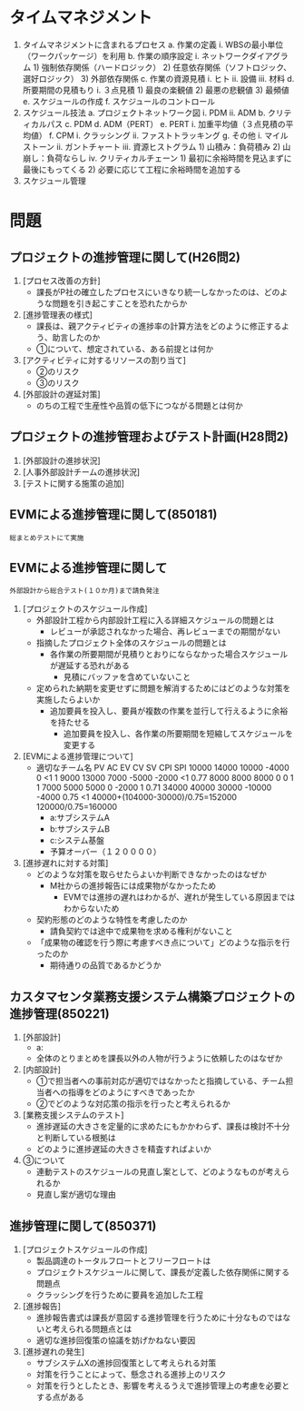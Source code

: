 # タイムマネジメント
1. タイムマネジメントに含まれるプロセス
	a. 作業の定義
		i. WBSの最小単位（ワークパッケージ）を利用
	b. 作業の順序設定
		i. ネットワークダイアグラム
			1) 強制依存関係（ハードロジック）
			2) 任意依存関係（ソフトロジック、選好ロジック）
			3) 外部依存関係
	c. 作業の資源見積
		i. ヒト
		ii. 設備
		iii. 材料
	d. 所要期間の見積もり
		i. ３点見積
			1) 最良の楽観値
			2) 最悪の悲観値
			3) 最頻値
	e. スケジュールの作成
	f. スケジュールのコントロール
2. スケジュール技法
	a. プロジェクトネットワーク図
		i. PDM
		ii. ADM
	b. クリティカルパス
	c. PDM
	d. ADM（PERT）
	e. PERT
		i. 加重平均値（３点見積の平均値）
	f. CPM
		i. クラッシング
		ii. ファストトラッキング
	g. その他
		i. マイルストーン
		ii. ガントチャート
		iii. 資源ヒストグラム
			1) 山積み：負荷積み
			2) 山崩し：負荷ならし
		iv. クリティカルチェーン
			1) 最初に余裕時間を見込まずに最後にもってくる
			2) 必要に応じて工程に余裕時間を追加する
3. スケジュール管理

# 問題
## プロジェクトの進捗管理に関して(H26問2)
1. [プロセス改善の方針]
    * 課長がP社の確立したプロセスにいきなり統一しなかったのは、どのような問題を引き起こすことを恐れたからか
2. [進捗管理表の様式]
    * 課長は、親アクティビティの進捗率の計算方法をどのように修正するよう、助言したのか
    * ①について、想定されている、ある前提とは何か
3. [アクティビティに対するリソースの割り当て]
    * ②のリスク
    * ③のリスク
4. [外部設計の遅延対策]
    * のちの工程で生産性や品質の低下につながる問題とは何か

## プロジェクトの進捗管理およびテスト計画(H28問2)
1. [外部設計の進捗状況]
2. [人事外部設計チームの進捗状況]
3. [テストに関する施策の追加]

## EVMによる進捗管理に関して(850181)
    総まとめテストにて実施
## EVMによる進捗管理に関して
	外部設計から総合テスト(１０か月)まで請負発注
1. [プロジェクトのスケジュール作成]
	* 外部設計工程から内部設計工程に入る詳細スケジュールの問題とは
		- レビューが承認されなかった場合、再レビューまでの期間がない
	* 指摘したプロジェクト全体のスケジュールの問題とは
		- 各作業の所要期間が見積りとおりにならなかった場合スケジュールが遅延する恐れがある
			+ 見積にバッファを含めていないこと
	* 定められた納期を変更せずに問題を解消するためにはどのような対策を実施したらよいか
		- 追加要員を投入し、要員が複数の作業を並行して行えるように余裕を持たせる
			+ 追加要員を投入し、各作業の所要期間を短縮してスケジュールを変更する
2. [EVMによる進捗管理について]
	* 適切なチーム名
		PV      AC      EV      CV      SV      CPI SPI
		10000   14000   10000   -4000   0       <1  1
		9000    13000   7000    -5000   -2000   <1  0.77
		8000    8000    8000    0       0       1   1
		7000    5000    5000    0       -2000   1   0.71
		34000   40000   30000   -10000  -4000   0.75  <1
		40000+(104000-30000)/0.75=152000
		120000/0.75=160000
		- a:サブシステムA
		- b:サブシステムB
		- c:システム基盤
		- 予算オーバー（１２００００）
3. [進捗遅れに対する対策]
	* どのような対策を取らせたらよいか判断できなかったのはなぜか
		- M社からの進捗報告には成果物がなかったため
			+ EVMでは進捗の遅れはわかるが、遅れが発生している原因まではわからないため
	* 契約形態のどのような特性を考慮したのか
		- 請負契約では途中で成果物を求める権利がないこと
	* 「成果物の確認を行う際に考慮すべき点について」どのような指示を行ったのか
		- 期待通りの品質であるかどうか

## カスタマセンタ業務支援システム構築プロジェクトの進捗管理(850221)
1. [外部設計]
    * a:
    * 全体のとりまとめを課長以外の人物が行うように依頼したのはなぜか
2. [内部設計]
    * ①で担当者への事前対応が適切ではなかったと指摘している、チーム担当者への指導をどのようにすべきであったか
    * ②でどのような対応策の指示を行ったと考えられるか
3. [業務支援システムのテスト]
    * 進捗遅延の大きさを定量的に求めたにもかかわらず、課長は検討不十分と判断している根拠は
    * どのように進捗遅延の大きさを精査すればよいか
4. ③について
    * 連動テストのスケジュールの見直し案として、どのようなものが考えられるか
    * 見直し案が適切な理由

## 進捗管理に関して(850371)
1. [プロジェクトスケジュールの作成]
    * 製品調達のトータルフロートとフリーフロートは
    * プロジェクトスケジュールに関して、課長が定義した依存関係に関する問題点
    * クラッシングを行うために要員を追加した工程
2. [進捗報告]
    * 進捗報告書式は課長が意図する進捗管理を行うために十分なものではないと考えられる問題点とは
    * 適切な進捗回復策の協議を妨げかねない要因
3. [進捗遅れの発生]
    * サブシステムXの進捗回復策として考えられる対策
    * 対策を行うことによって、懸念される進捗上のリスク
    * 対策を行うとしたとき、影響を考えるうえで進捗管理上の考慮を必要とする点がある
